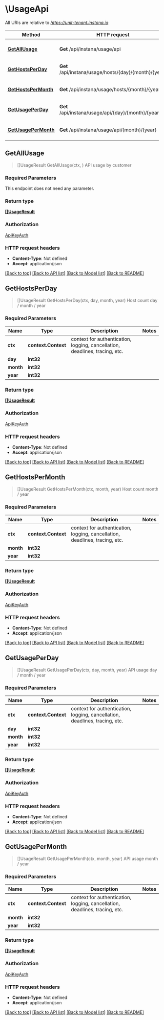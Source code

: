 # \UsageApi

All URIs are relative to *https://unit-tenant.instana.io*

Method | HTTP request | Description
------------- | ------------- | -------------
[**GetAllUsage**](UsageApi.md#GetAllUsage) | **Get** /api/instana/usage/api | API usage by customer
[**GetHostsPerDay**](UsageApi.md#GetHostsPerDay) | **Get** /api/instana/usage/hosts/{day}/{month}/{year} | Host count day / month / year
[**GetHostsPerMonth**](UsageApi.md#GetHostsPerMonth) | **Get** /api/instana/usage/hosts/{month}/{year} | Host count month / year
[**GetUsagePerDay**](UsageApi.md#GetUsagePerDay) | **Get** /api/instana/usage/api/{day}/{month}/{year} | API usage day / month / year
[**GetUsagePerMonth**](UsageApi.md#GetUsagePerMonth) | **Get** /api/instana/usage/api/{month}/{year} | API usage month / year



## GetAllUsage

> []UsageResult GetAllUsage(ctx, )
API usage by customer

### Required Parameters

This endpoint does not need any parameter.

### Return type

[**[]UsageResult**](UsageResult.md)

### Authorization

[ApiKeyAuth](../README.md#ApiKeyAuth)

### HTTP request headers

- **Content-Type**: Not defined
- **Accept**: application/json

[[Back to top]](#) [[Back to API list]](../README.md#documentation-for-api-endpoints)
[[Back to Model list]](../README.md#documentation-for-models)
[[Back to README]](../README.md)


## GetHostsPerDay

> []UsageResult GetHostsPerDay(ctx, day, month, year)
Host count day / month / year

### Required Parameters


Name | Type | Description  | Notes
------------- | ------------- | ------------- | -------------
**ctx** | **context.Context** | context for authentication, logging, cancellation, deadlines, tracing, etc.
**day** | **int32**|  | 
**month** | **int32**|  | 
**year** | **int32**|  | 

### Return type

[**[]UsageResult**](UsageResult.md)

### Authorization

[ApiKeyAuth](../README.md#ApiKeyAuth)

### HTTP request headers

- **Content-Type**: Not defined
- **Accept**: application/json

[[Back to top]](#) [[Back to API list]](../README.md#documentation-for-api-endpoints)
[[Back to Model list]](../README.md#documentation-for-models)
[[Back to README]](../README.md)


## GetHostsPerMonth

> []UsageResult GetHostsPerMonth(ctx, month, year)
Host count month / year

### Required Parameters


Name | Type | Description  | Notes
------------- | ------------- | ------------- | -------------
**ctx** | **context.Context** | context for authentication, logging, cancellation, deadlines, tracing, etc.
**month** | **int32**|  | 
**year** | **int32**|  | 

### Return type

[**[]UsageResult**](UsageResult.md)

### Authorization

[ApiKeyAuth](../README.md#ApiKeyAuth)

### HTTP request headers

- **Content-Type**: Not defined
- **Accept**: application/json

[[Back to top]](#) [[Back to API list]](../README.md#documentation-for-api-endpoints)
[[Back to Model list]](../README.md#documentation-for-models)
[[Back to README]](../README.md)


## GetUsagePerDay

> []UsageResult GetUsagePerDay(ctx, day, month, year)
API usage day / month / year

### Required Parameters


Name | Type | Description  | Notes
------------- | ------------- | ------------- | -------------
**ctx** | **context.Context** | context for authentication, logging, cancellation, deadlines, tracing, etc.
**day** | **int32**|  | 
**month** | **int32**|  | 
**year** | **int32**|  | 

### Return type

[**[]UsageResult**](UsageResult.md)

### Authorization

[ApiKeyAuth](../README.md#ApiKeyAuth)

### HTTP request headers

- **Content-Type**: Not defined
- **Accept**: application/json

[[Back to top]](#) [[Back to API list]](../README.md#documentation-for-api-endpoints)
[[Back to Model list]](../README.md#documentation-for-models)
[[Back to README]](../README.md)


## GetUsagePerMonth

> []UsageResult GetUsagePerMonth(ctx, month, year)
API usage month / year

### Required Parameters


Name | Type | Description  | Notes
------------- | ------------- | ------------- | -------------
**ctx** | **context.Context** | context for authentication, logging, cancellation, deadlines, tracing, etc.
**month** | **int32**|  | 
**year** | **int32**|  | 

### Return type

[**[]UsageResult**](UsageResult.md)

### Authorization

[ApiKeyAuth](../README.md#ApiKeyAuth)

### HTTP request headers

- **Content-Type**: Not defined
- **Accept**: application/json

[[Back to top]](#) [[Back to API list]](../README.md#documentation-for-api-endpoints)
[[Back to Model list]](../README.md#documentation-for-models)
[[Back to README]](../README.md)

